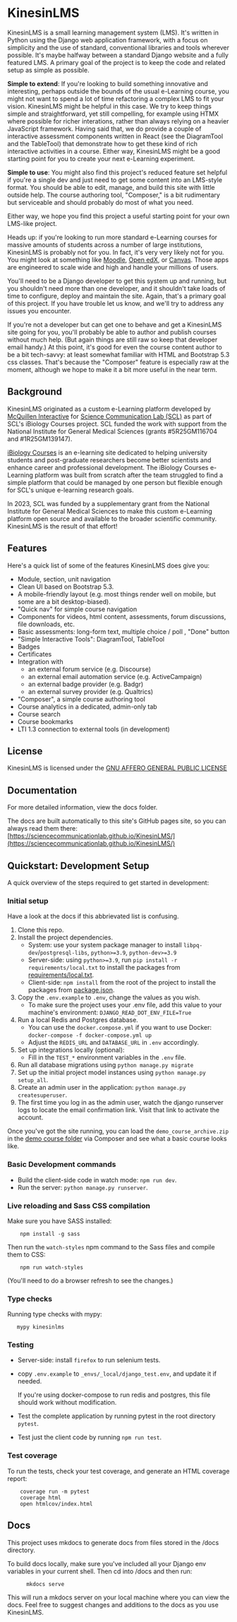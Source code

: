 # KinesinLMS

KinesinLMS is a small learning management system (LMS). It's written in Python using the Django web application framework,
with a focus on simplicity and the use of standard, conventional libraries and tools wherever possible. It's maybe halfway between a
standard Django website and a fully featured LMS. A primary goal of the project is to keep the code and related setup as simple as possible.

**Simple to extend**: If you're looking to build something innovative and interesting,
perhaps outside the bounds of the usual e-Learning course, you might not want to spend a lot of time
refactoring a complex LMS to fit your vision. KinesinLMS might be helpful in this case. We try to keep things simple and straightforward,
yet still compelling, for example using HTMX where possible for richer interations, rather than always relying on a heavier
JavaScript framework. Having said that, we do provide a couple of interactive assessment components written in React (see the
DiagramTool and the TableTool) that demonstrate how to get these kind of rich interactive activities in a course. Either way,
KinesinLMS might be a good starting point for you to create your next e-Learning experiment.

**Simple to use**: You might also find this project's reduced feature set helpful if you're a single dev and just need to get some
content into an LMS-style format. You should be able to edit, manage, and build this site with little outside help. The course
authoring tool, "Composer," is a bit rudimentary but serviceable and should probably do most of what you need.

Either way, we hope you find this project a useful starting point for your own LMS-like project.

Heads up: if you're looking to run more standard e-Learning courses for massive amounts of students across a number
of large institutions, KinesinLMS is probably not for you. In fact, it's very very likely not for you. You might look at something
like [Moodle](https://moodle.org/), [Open edX](https://openedx.org/), or [Canvas](https://www.instructure.com/canvas/). Those
apps are engineered to scale wide and high and handle your millions of users.

You'll need to be a Django developer to get this system up and running, but you shouldn't need more than one developer, and
it shouldn't take loads of time to configure, deploy and maintain the site. Again, that's a primary goal of this project. If
you have trouble let us know, and we'll try to address any issues you encounter.

If you're not a developer but can get one to behave and get a KinesinLMS site going for you, you'll probably be able to author and publish
courses without much help. (But again things are still raw so keep that developer email handy.) At this point, it's good for even the
course content author to be a bit tech-savvy: at least somewhat familiar with HTML and Bootstrap 5.3 css classes.
That's because the "Composer" feature is especially raw at the moment, although we hope to make it a bit more useful in the near term.

## Background

KinesinLMS originated as a custom e-Learning platform developed
by [McQuillen Interactive](https://www.mcquilleninterative.com)
for [Science Communication Lab (SCL)](https://www.sciencecommunicationlab.org/) as part of SCL's iBiology Courses project.
SCL funded the work with support from the National Institute for General Medical Sciences (grants #5R25GM116704 and #1R25GM139147).

[iBiology Courses](https://courses.ibiology.org) is an e-learning site dedicated to helping university students and
post-graduate researchers become better scientists and enhance career and professional development. The iBiology Courses
e-Learning platform was built from scratch after the team struggled to find a simple platform that could be managed by
one person but flexible enough for SCL's unique e-learning research goals.

In 2023, SCL was funded by a supplementary grant from the National Institute for General Medical Sciences to make this custom
e-Learning platform open source and available to the broader scientific community. KinesinLMS is the result of that effort!

## Features

Here's a quick list of some of the features KinesinLMS does give you:

- Module, section, unit navigation
- Clean UI based on Bootstrap 5.3.
- A mobile-friendly layout (e.g. most things render well on mobile, but some are a bit desktop-biased).
- "Quick nav" for simple course navigation
- Components for videos, html content, assessments, forum discussions, file downloads, etc.
- Basic assessments: long-form text, multiple choice / poll , "Done" button
- "Simple Interactive Tools": DiagramTool, TableTool
- Badges
- Certificates
- Integration with
  - an external forum service (e.g. Discourse)
  - an external email automation service (e.g. ActiveCampaign)
  - an external badge provider (e.g. Badgr)
  - an external survey provider (e.g. Qualtrics)
- "Composer", a simple course authoring tool
- Course analytics in a dedicated, admin-only tab
- Course search
- Course bookmarks
- LTI 1.3 connection to external tools (in development)

## License

KinesinLMS is licensed under the [GNU AFFERO GENERAL PUBLIC LICENSE](https://github.com/ScienceCommunicationLab/KinesinLMS?tab=AGPL-3.0-1-ov-file#readme)

## Documentation

For more detailed information, view the docs folder.

The docs are built automatically to this site's GitHub pages site, so you can always read them there: [https://sciencecommunicationlab.github.io/KinesinLMS/](https://sciencecommunicationlab.github.io/KinesinLMS/)

## Quickstart: Development Setup

A quick overview of the steps required to get started in development:

### Initial setup

Have a look at the docs if this abbrievated list is confusing.

1. Clone this repo.
2. Install the project dependencies.
   - System: use your system package manager to install `libpq-dev`/`postgresql-libs`, `python>=3.9`, `python-dev>=3.9`
   - Server-side: using `python>=3.9`, run `pip install -r requirements/local.txt` to install the packages
     from [requirements/local.txt](./requirements/local.txt).
   - Client-side: `npm install` from the root of the project to install the packages
     from [package.json](./package.json).
3. Copy the `.env.example` to `.env`, change the values as you wish.
   - To make sure the project uses your .env file, add this value to your machine's environment:
     `DJANGO_READ_DOT_ENV_FILE=True`
4. Run a local Redis and Postgres database.
   - You can use the `docker.compose.yml` if you want to use Docker: `docker-compose -f docker-compose.yml up`
   - Adjust the `REDIS_URL` and `DATABASE_URL` in `.env` accordingly.
5. Set up integrations locally (optional):
   - Fill in the `TEST_*` environment variables in the `.env` file.
6. Run all database migrations using `python manage.py migrate`
7. Set up the initial project model instances using `python manage.py setup_all`.
8. Create an admin user in the application: `python manage.py createsuperuser`.
9. The first time you log in as the admin user, watch the django runserver logs to locate the email confirmation link.
   Visit that link to activate the account.

Once you've got the site running, you can load the `demo_course_archive.zip` in the [demo course folder](./development_resources/courses/demo_course/demo_course_archive.zip) via Composer and see what a basic course looks like.

### Basic Development commands

- Build the client-side code in watch mode: `npm run dev`.
- Run the server: `python manage.py runserver`.

### Live reloading and Sass CSS compilation

Make sure you have SASS installed:

```
    npm install -g sass
```

Then run the `watch-styles` npm command to the Sass files and compile them to CSS:

```
    npm run watch-styles
```

(You'll need to do a browser refresh to see the changes.)

### Type checks

Running type checks with mypy:

```
   mypy kinesinlms
```

### Testing

- Server-side: install `firefox` to run selenium tests.
- copy `.env.example` to `_envs/_local/django_test.env`, and update it if needed.

  If you're using docker-compose to run redis and postgres, this file should work without modification.

- Test the complete application by running pytest in the root directory `pytest`.
- Test just the client code by running `npm run test`.

### Test coverage

To run the tests, check your test coverage, and generate an HTML coverage report:

```
    coverage run -m pytest
    coverage html
    open htmlcov/index.html
```

## Docs

This project uses mkdocs to generate docs from files stored in the /docs directory.

To build docs locally, make sure you've included all your Django env variables in your current shell.
Then cd into /docs and then run:

```
      mkdocs serve
```

This will run a mkdocs server on your local machine where you can view the docs. Feel free to
suggest changes and additions to the docs as you use KinesinLMS.
